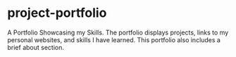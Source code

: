 # project-portfolio
A Portfolio Showcasing my Skills. The portfolio displays projects, links to my personal websites, and skills I have learned. This portfolio also includes a brief about section.
